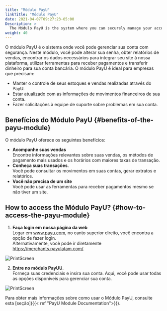 ```yaml
---
title: "Módulo PayU"
linkTitle: "Módulo PayU"
date: 2021-04-07T09:27:23-05:00
Description: >
  The Módulo PayU is the system where you can securely manage your account. In this module, you can change your password, get sales reports, find the data needed to integrate your website with our platform, use tools to receive payments and transfer money to your bank account.
weight: 40
---
```


O módulo PayU é o sistema onde você pode gerenciar sua conta com segurança. Neste módulo, você pode alterar sua senha, obter relatórios de vendas, encontrar os dados necessários para integrar seu site à nossa plataforma, utilizar ferramentas para receber pagamentos e transferir dinheiro para sua conta bancária.
O módulo PayU é ideal para empresas que precisam:

* Manter o controle de seus estoques e vendas realizadas através do PayU.
* Estar atualizado com as informações de movimentos financeiros de sua conta.
* Fazer solicitações à equipe de suporte sobre problemas em sua conta.

## Benefícios do Módulo PayU {#benefits-of-the-payu-module}
O módulo PayU oferece os seguintes benefícios:

* **Acompanhe suas vendas**<br>Encontre informações relevantes sobre suas vendas, os métodos de pagamento mais usados e os horários com maiores taxas de transação.
* **Conheça suas transações**.<br>Você pode consultar os movimentos em suas contas, gerar extratos e relatórios.
* **Você não precisa de um site**<br>Você pode usar as ferramentas para receber pagamentos mesmo se não tiver um site.

## How to access the Módulo PayU? {#how-to-access-the-payu-module}
1. **Faça login em nossa página da web**<br>Logar em www.payu.com, no canto superior direito, você encontra a opção de fazer login.<br>Alternativamente, você pode ir diretamente https://merchants.payulatam.com/.

![PrintScreen](/assets/Login1_pt.png)

2. **Entre no módulo PayUU**.<br>Forneça suas credenciais e insira sua conta. Aqui, você pode usar todas as opções disponíveis para gerenciar sua conta.

![PrintScreen](/assets/Login2_pt.png)

Para obter mais informações sobre como usar o Módulo PayU, consulte esta [seção]({{< ref "PayU Module Documentation">}}).
